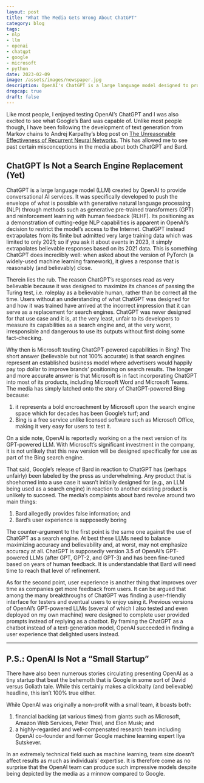 ```yaml
---
layout: post
title: "What The Media Gets Wrong About ChatGPT"
category: blog
tags: 
- nlp
- llm
- openai
- chatgpt
- google
- microsoft
- python
date: 2023-02-09
image: /assets/images/newspaper.jpg
description: OpenAI's ChatGPT is a large language model designed to provide conversational AI services, but it is not yet a replacement for search engines.
dropcap: true
draft: false
---
```


Like most people, I enjoyed testing OpenAI’s ChatGPT and I was also excited to see what Google’s Bard was capable of. Unlike most people though, I have been following the development of text generation from Markov chains to Andrej Karpathy’s blog post on [The Unreasonable Effectiveness of Recurrent Neural Networks](http://karpathy.github.io/2015/05/21/rnn-effectiveness/). This has allowed me to see past certain misconceptions in the media about both ChatGPT and Bard.

## ChatGPT Is Not a Search Engine Replacement (Yet)

ChatGPT is a large language model (LLM) created by OpenAI to provide conversational AI services. It was specifically developed to push the envelope of what is possible with generative natural language processing (NLP) through methods such as generative pre-trained transformers (GPT) and reinforcement learning with human feedback (RLHF). Its positioning as a demonstration of cutting-edge NLP capabilities is apparent in OpenAI’s decision to restrict the model’s access to the Internet. ChatGPT instead extrapolates from its finite but admitted very large training data which was limited to only 2021; so if you ask it about events in 2023, it simply extrapolates believable responses based on its 2021 data. This is something ChatGPT does incredibly well: when asked about the version of PyTorch (a widely-used machine learning framework), it gives a response that is reasonably (and believably) close.

Therein lies the rub. The reason ChatGPT’s responses read as very believable because it was designed to maximize its chances of passing the Turing test, i.e. roleplay as a believable human, rather than be correct all the time. Users without an understanding of what ChatGPT was designed for and how it was trained have arrived at the incorrect impression that it can serve as a replacement for search engines. ChatGPT was never designed for that use case and it is, at the very least, unfair to its developers to measure its capabilities as a search engine and, at the very worst, irresponsible and dangerous to use its outputs without first doing some fact-checking.

Why then is Microsoft touting ChatGPT-powered capabilities in Bing? The short answer (believable but not 100% accurate) is that search engines represent an established business model where advertisers would happily pay top dollar to improve brands’ positioning on search results. The longer and more accurate answer is that Microsoft is in fact incorporating ChatGPT into most of its products, including Microsoft Word and Microsoft Teams. The media has simply latched onto the story of ChatGPT-powered Bing because:

1. it represents a bold encroachment by Microsoft upon the search engine space which for decades has been Google’s turf; and
2. Bing is a free service unlike licensed software such as Microsoft Office, making it very easy for users to test it.

On a side note, OpenAI is reportedly working on a the next version of its GPT-powered LLM. With Microsoft’s significant investment in the company, it is not unlikely that this new version will be designed specifically for use as part of the Bing search engine.

That said, Google’s release of Bard in reaction to ChatGPT has (perhaps unfairly) been labeled by the press as underwhelming. Any product that is shoehorned into a use case it wasn’t initially designed for (e.g., an LLM being used as a search engine) in reaction to another existing product is unlikely to succeed. The media’s complaints about bard revolve around two main things:

1. Bard allegedly provides false information; and
2. Bard’s user experience is supposedly boring

The counter-argument to the first point is the same one against the use of ChatGPT as a search engine. At best these LLMs need to balance maximizing accuracy and believability and, at worst, may not emphasize accuracy at all. ChatGPT is supposedly version 3.5 of OpenAI’s GPT-powered LLMs (after GPT, GPT-2, and GPT-3) and has been fine-tuned based on years of human feedback. It is understandable that Bard will need time to reach that level of refinement.

As for the second point, user experience is another thing that improves over time as companies get more feedback from users. It can be argued that among the many breakthroughs of ChatGPT was finding a user-friendly interface for testers and eventual users to enjoy using it. Previous versions of OpenAI’s GPT-powered LLMs (several of which I also tested and even deployed on my own machine) were designed to complete user provided prompts instead of replying as a chatbot. By framing the ChatGPT as a chatbot instead of a text-generation model, OpenAI succeeded in finding a user experience that delighted users instead.

------

## P.S.: OpenAI Is Not a “Small Startup”

There have also been numerous stories circulating presenting OpenAI as a tiny startup that beat the behemoth that is Google in some sort of David versus Goliath tale. While this certainly makes a clickbaity (and believable) headline, this isn’t 100% true either.

While OpenAI was originally a non-profit with a small team, it boasts both:

1. financial backing (at various times) from giants such as Microsoft, Amazon Web Services, Peter Thiel, and Elon Musk; and
2. a highly-regarded and well-compensated research team including OpenAI co-founder and former Google machine learning expert Ilya Sutskever.

In an extremely technical field such as machine learning, team size doesn’t affect results as much as individuals’ expertise. It is therefore come as no surprise that the OpenAI team can produce such impressive models despite being depicted by the media as a minnow compared to Google.

